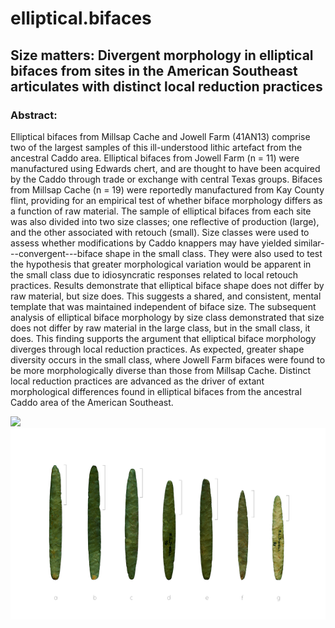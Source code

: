 # elliptical.bifaces

## Size matters: Divergent morphology in elliptical bifaces from sites in the American Southeast articulates with distinct local reduction practices

### Abstract:

Elliptical bifaces from Millsap Cache and Jowell Farm (41AN13) comprise two of the largest samples of this ill-understood lithic artefact from the ancestral Caddo area. Elliptical bifaces from Jowell Farm (n = 11) were manufactured using Edwards chert, and are thought to have been acquired by the Caddo through trade or exchange with central Texas groups. Bifaces from Millsap Cache (n = 19) were reportedly manufactured from Kay County flint, providing for an empirical test of whether biface morphology differs as a function of raw material. The sample of elliptical bifaces from each site was also divided into two size classes; one reflective of production (large), and the other associated with retouch (small). Size classes were used to assess whether modifications by Caddo knappers may have yielded similar---convergent---biface shape in the small class. They were also used to test the hypothesis that greater morphological variation would be apparent in the small class due to idiosyncratic responses related to local retouch practices. Results demonstrate that elliptical biface shape does not differ by raw material, but size does. This suggests a shared, and consistent, mental template that was maintained independent of biface size. The subsequent analysis of elliptical biface morphology by size class demonstrated that size does not differ by raw material in the large class, but in the small class, it does. This finding supports the argument that elliptical biface morphology diverges through local reduction practices. As expected, greater shape diversity occurs in the small class, where Jowell Farm bifaces were found to be more morphologically diverse than those from Millsap Cache. Distinct local reduction practices are advanced as the driver of extant morphological differences found in elliptical bifaces from the ancestral Caddo area of the American Southeast.

![](supp/images/map.png)
![](supp/images/ellipticalbifaces.jpg)

